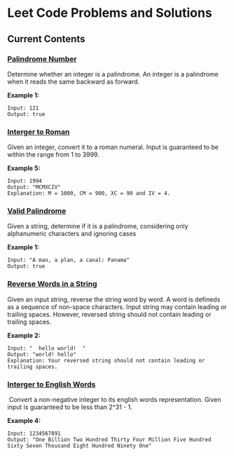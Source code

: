 # Leet Code Problems and Solutions

## Current Contents

### [Palindrome Number](https://leetcode.com/problems/palindrome-number/)

Determine whether an integer is a palindrome. An integer is a palindrome when it reads the same backward as forward.

**Example 1:**

```
Input: 121
Output: true
```

### [Interger to Roman](https://leetcode.com/problems/integer-to-roman/)

Given an integer, convert it to a roman numeral. Input is guaranteed to be within the range from 1 to 3999.

**Example 5:**

```
Input: 1994
Output: "MCMXCIV"
Explanation: M = 1000, CM = 900, XC = 90 and IV = 4.
```

### [Valid Palindrome](https://leetcode.com/problems/valid-palindrome/)

Given a string, determine if it is a palindrome, considering only alphanumeric characters and ignoring cases

**Example 1:**

```
Input: "A man, a plan, a canal: Panama"
Output: true
```

### [Reverse Words in a String](https://leetcode.com/problems/reverse-words-in-a-string/)

Given an input string, reverse the string word by word. A word is defineds as a sequence of non-space characters. Input string may contain leading or trailing spaces. However, reversed string should not contain leading or trailing spaces.

**Example 2:**

```
Input: "  hello world!  "
Output: "world! hello"
Explanation: Your reversed string should not contain leading or trailing spaces.
```

### [Interger to English Words](https://leetcode.com/problems/integer-to-english-words/)

​	Convert a non-negative integer to its english words representation. Given input is guaranteed to be less than 2^31 - 1.

**Example 4:**

```
Input: 1234567891
Output: "One Billion Two Hundred Thirty Four Million Five Hundred Sixty Seven Thousand Eight Hundred Ninety One"
```


